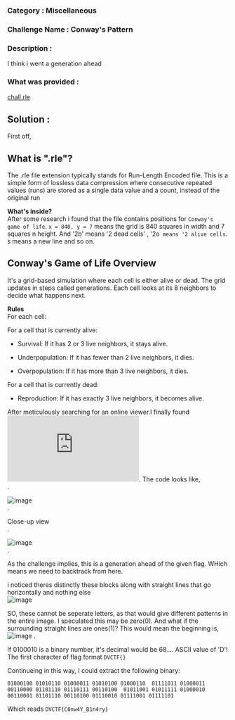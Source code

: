 ### Category : Miscellaneous  
### Challenge Name : Conway's Pattern  

     
### Description :  
I think i went a generation ahead  

### What was provided :    
[chall.rle](https://github.com/MeDefNot/CTF-Writeups/blob/main/DVCTF2025/Conway's-Pattern/chall.rle)

## Solution  :  

  
First off,
## What is ".rle"?  
  
The .rle file extension typically stands for Run-Length Encoded file. This is a simple form of lossless data compression where consecutive repeated values (runs) are stored as a single data value and a count, instead of the original run

**What's inside?**  
After some research i found that the file contains positions for `Conway's game of life`. `x = 840, y = 7` means the grid is 840 squares in width and 7 squares n height. And '2b' means '2 dead cells' , '2o` means '2 alive cells`. `$` means a new line and so on.  

  
## Conway's Game of Life Overview  
    
It's a grid-based simulation where each cell is either alive or dead. The grid updates in steps called generations. Each cell looks at its 8 neighbors to decide what happens next.

**Rules**  
For each cell:

For a cell that is currently alive:

* Survival: If it has 2 or 3 live neighbors, it stays alive.

* Underpopulation: If it has fewer than 2 live neighbors, it dies.

* Overpopulation: If it has more than 3 live neighbors, it dies.

For a cell that is currently dead:

* Reproduction: If it has exactly 3 live neighbors, it becomes alive.


After meticulously searching for an online viewer.I finally found ![Golly](https://golly.sourceforge.io/webapp/golly.html). The code looks like,  
.  
  
![image](https://github.com/user-attachments/assets/b1c925d3-3874-4f98-bd61-8a5ed20f92e4)  
.  

Close-up view  
.  

![image](https://github.com/user-attachments/assets/9f42f30c-0d26-4ea4-8278-7b229d905675)  
.  


As the challenge implies, this is a generation ahead of the given flag. WHich means we need to backtrack from here.  

i noticed theres distinctly these blocks along with straight lines that go horizontally and nothing else  
![image](https://github.com/user-attachments/assets/0585d4c8-0907-4ee9-af57-a406d4844673)  

SO, these cannot be seperate letters, as that would give different patterns in the entire image. I speculated this may be zero(0). And what if the surrounding straight lines are ones(1)?
This would mean the beginning is,
![image](https://github.com/user-attachments/assets/ffc5a20f-b069-4612-b438-bd042b52ad60)
 .  
 
If 0100010 is a binary number, it's decimal would be 68.... ASCII value of 'D'! The first character of flag format `DVCTF{}`  


Continueing in this way, I could extract the following binary:  

`01000100 01010110 01000011 01010100 01000110  01111011 01000011 00110000 01101110 01110111 00110100  01011001 01011111 01000010  00110001 01101110 00110100 01110010 01111001 01111101`  

Which reads `DVCTF{C0nw4Y_B1n4ry}`


